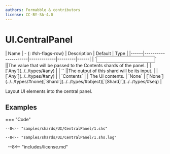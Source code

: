 ```yaml
---
authors: Formabble & contributors
license: CC-BY-SA-4.0
---
```



# UI.CentralPanel

<div class="sh-parameters" markdown="1">
| Name | - {: #sh-flags-row} | Description | Default | Type |
|------|---------------------|-------------|---------|------|
| `<input>` ||The value that will be passed to the Contents shards of the panel. | | [`Any`](../../types/#any) |
| `<output>` ||The output of this shard will be its input. | | [`Any`](../../types/#any) |
| `Contents` |  | The UI contents. | `None` | [`None`](../../types/#none)[`Shard`](../../types/#object)[`[Shard]`](../../types/#seq) |

</div>

Layout UI elements into the central panel.

## Examples

=== "Code"

  ```x86asm linenums="1"
  --8<-- "samples/shards/UI/CentralPanel/1.shs"
  ```

  ```
  --8<-- "samples/shards/UI/CentralPanel/1.shs.log"
  ```
&nbsp;
--8<-- "includes/license.md"

